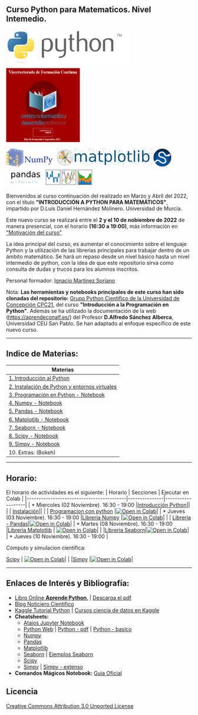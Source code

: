 
## **Curso Python para Matematicos. Nivel Intemedio.**

[![Python](./images/Python_logo_and_wordmark.png)](https://www.python.org) 
<img alt="download" src="./images/Formacion.png" width="200" height="200" />

[![Numpy](./images/NumPy_logo.png)](https://www.numpy.org)[![Matplotlib](./images/Matplotlib_logo.png)](https://matplotlib.org)[![Scipy](./images/scipy.png)](https://scipy.org)[![Pandas](./images/Pandas_logo.png)](https://pandas.pydata.org)

Bienvenidos al curso continuación del realizado en Marzo y Abril del 2022, con el título **"INTRODUCCIÓN A PYTHON PARA MATEMÁTICOS"**, impartido por D.Luis Daniel Hernández Molinero. Universidad de Murcia.

Este nuevo curso se realizará entre el **2 y el 10 de nobiembre de 2022** de manera presencial, con el horario **(16:30 a 19:00)**, más información en ["Motivación del curso"](./extras/Motivacion.md)

La idea principal del curso, es aumentar el conocimiento sobre el lenguaje Python y la utilización de las librerias principales para trabajar dentro de un ámbito matemático. Se hará un repaso desde un nivel básico hasta un nivel intermedio de python, con la idea de que este repositorio sirva como consulta de dudas y trucos para los alumnos inscritos.

Personal formador: [Ignacio Martínez Soriano](https://www.linkedin.com/in/imsoriano/)

Nota: **Las herramientas y notebooks principales de este curso han sido clonadas del repositorio:** [Grupo Python Cientifico de la Universidad de Concepción CPC21](https://github.com/PythonUdeC/CPC21), del curso **"Introducción a la Programación en Python"**. Además se ha utilizado la documentación de la web (https://aprendeconalf.es/) del Profesor **D.Alfredo Sánchez Alberca**, Universidad CEU San Pablo. 
Se han adaptado al enfoque específico de este nuevo curso.

-------------
## Indice de Materias:
| Materias                                 |
|------------------------------------------|
| [1. Introducción al Python](./extras/00-Introduccion-Python.md) |
| [2. Instalación de Python y entornos virtuales](./extras/01-Instalacion-Python.md)|
| [3. Programación en Python - Notebook](./notebooks/01-Programacion-en-Python.ipynb) | 
| [4. Numpy - Notebook](./notebooks/02-NumPy.ipynb)|
| [5. Pandas - Notebook](./notebooks/03-Pandas.ipynb)|
| [6. Matplotlib - Notebook](./notebooks/04-Matplotlib.ipynb)|
| [7. Seaborn - Notebook](./notebooks/04.1-Extras-Seaborn_v1.ipynb)|
| [8. Scipy - Notebook](./notebooks/05-Scipy.ipynb)
| [9. Simpy - Notebook](./notebooks/06-Sympy.ipynb) |
| 10. Extras: (Bokeh) |

-------------
## Horario:

El horario de actividades es el siguiente:
| Horario                                  | Secciones     | Ejecutar en Colab |
|------------------------------------------|---------------|-------------------|
| * Miercoles (02 Noviembre). 16:30 - 19:00 |[Introducción Python](./extras/00-Introduccion-Python.md)||
| | [Instalación](./extras/01-Instalacion-Python.md)||
| | [Programacion con python](./notebooks/01-Programacion-en-Python.ipynb) |[![Open in Colab](https://colab.research.google.com/assets/colab-badge.svg)](https://colab.research.google.com/github/NachusS/Curso-Python-para-Matematicos-Nivel-Intermedio/blob/main/notebooks/01-Programacion-en-Python.ipynb)|
| * Jueves (03 Noviembre). 16:30 - 19:00    |[Libreria Numpy]((./notebooks/02-NumPy.ipynb))  |[![Open in Colab](https://colab.research.google.com/assets/colab-badge.svg)](https://colab.research.google.com/github/NachusS/Curso-Python-para-Matematicos-Nivel-Intermedio/blob/main/notebooks/02-NumPy.ipynb)|
| | [Libreria - Pandas](./notebooks/03-Pandas.ipynb)|[![Open in Colab](https://colab.research.google.com/assets/colab-badge.svg)](https://colab.research.google.com/github/NachusS/Curso-Python-para-Matematicos-Nivel-Intermedio/blob/main/notebooks/03-Pandas.ipynb)|
| * Martes (08 Noviembre). 16:30 - 19:00    |[Libreria Matplotlib](./notebooks/04-Matplotlib.ipynb) | [![Open in Colab](https://colab.research.google.com/assets/colab-badge.svg)](https://colab.research.google.com/github/NachusS/Curso-Python-para-Matematicos-Nivel-Intermedio/blob/main/notebooks/04-Matplotlib.ipynb)|
| |[Libreria Seaborn](./notebooks/04.1-Extras-Seaborn_v1.ipynb)|[![Open in Colab](https://colab.research.google.com/assets/colab-badge.svg)](https://colab.research.google.com/github/NachusS/Curso-Python-para-Matematicos-Nivel-Intermedio/blob/main/notebooks/04.1-Extras-Seaborn_v1.ipynb)|
| * Jueves (10 Noviembre). 16:30 - 19:00    | <p>Cómputo y simulacion científica:</p>[Scipy](./notebooks/05-Scipy.ipynb) | [![Open in Colab](https://colab.research.google.com/assets/colab-badge.svg)](https://colab.research.google.com/github/NachusS/Curso-Python-para-Matematicos-Nivel-Intermedio/blob/main/notebooks/05-Scipy.ipynb)|
| |[Simpy](./notebooks/06-Sympy.ipynb) |[![Open in Colab](https://colab.research.google.com/assets/colab-badge.svg)](https://colab.research.google.com/github/NachusS/Curso-Python-para-Matematicos-Nivel-Intermedio/blob/main/notebooks/06-Sympy.ipynb)|

----------------------
## Enlaces de Interés y Bibliografía:
* [Libro Online **Aprende Python**.](https://aprendepython.es/) | [Descarga el pdf](https://aprendepython.es/_downloads/907b5202c1466977a8d6bd3a2641453f/aprendepython.pdf)
* [Blog Noticiero Cientifico](https://astrojuanlu.substack.com/)
* [Kaggle Tutorial Python](https://www.kaggle.com/learn/python) | [Cursos ciencia de datos en Kaggle](https://www.kaggle.com/learn)
* **Cheatsheets:**
    * [Atajos Jupyter Notebook](./docs/jorgejuan007_jupyter-notebook-atajos-de-teclado.pdf)
    * [Python Web](https://www.pythoncheatsheet.org/) | [Python - pdf](./docs/Python-3-Cheat-Sheet-v3.pdf) | [Python - basico](./docs/PythonForDataScience.pdf)
    * [Numpy](./docs/Numpy_Python_Cheat_Sheet.pdf)
    * [Pandas](./docs/Pandas_Cheat_Sheet.pdf)
    * [Matplotlib](./docs/Matplotlit-cheatsheets-1.pdf)
    * [Seaborn](./docs/Python_Seaborn_Cheat_Sheet.pdf) | [Ejemplos Seaborn](./docs/seaborn_cheat_sheet.pdf)
    * [Scipy](./docs/Scypy-Cheatsheet.pdf)
    * [Simpy](./docs/Simpy-Cheatseet_v1.pdf) | [Simpy - extenso](./docs/Simpy-Cheatseet_v2.pdf)
* **Comandos Mágicos Notebook:** [Guia Oficial](https://ipython.readthedocs.io/en/stable/interactive/magics.html#cell-magics)
    

## Licencia
[Creative Commons Attribution 3.0 Unported License](http://creativecommons.org/licenses/by/3.0/deed.es)



